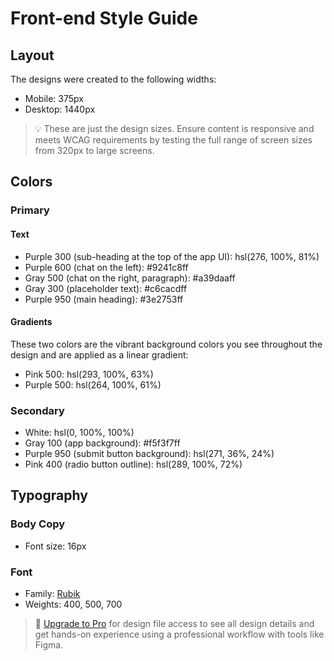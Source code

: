 # Front-end Style Guide

## Layout

The designs were created to the following widths:

- Mobile: 375px
- Desktop: 1440px

> 💡 These are just the design sizes. Ensure content is responsive and meets WCAG requirements by testing the full range of screen sizes from 320px to large screens.

## Colors

### Primary

#### Text

- Purple 300 (sub-heading at the top of the app UI): hsl(276, 100%, 81%)
- Purple 600 (chat on the left): #9241c8ff
- Gray 500 (chat on the right, paragraph): #a39daaff
- Gray 300 (placeholder text): #c6cacdff
- Purple 950 (main heading): #3e2753ff

#### Gradients

These two colors are the vibrant background colors you see throughout the design and are applied as a linear gradient:

- Pink 500: hsl(293, 100%, 63%)
- Purple 500: hsl(264, 100%, 61%)

### Secondary

- White: hsl(0, 100%, 100%)
- Gray 100 (app background): #f5f3f7ff
- Purple 950 (submit button background): hsl(271, 36%, 24%)
- Pink 400 (radio button outline): hsl(289, 100%, 72%)

## Typography

### Body Copy

- Font size: 16px

### Font

- Family: [Rubik](https://fonts.google.com/specimen/Rubik)
- Weights: 400, 500, 700

> 💎 [Upgrade to Pro](https://www.frontendmentor.io/pro?ref=style-guide) for design file access to see all design details and get hands-on experience using a professional workflow with tools like Figma.
